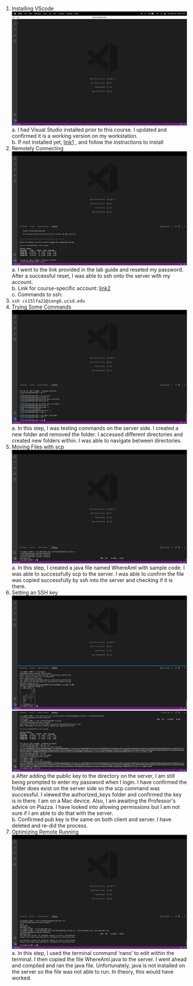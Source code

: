 1. Installing VScode 
![image1](/images/week-1-lab-report-image1.png) 
a. I had Visual Studio installed prior to this course. I updated and confirmed it is a working version on my workstation. <br />
b. If not installed yet, [link1](https://code.visualstudio.com/) , and follow the instructions to install 
2. Remotely Connecting
![image2](/images/week-1-lab-report-image2.png)
a. I went to the link provided in the lab guide and reseted my password. After a successful reset, I was able to ssh onto the server with my account. <br />
b. Link for course-specific account: [link2](https://sdacs.ucsd.edu/~icc/index.php) <br/> 
c. Commands to ssh: 
  1. `ssh cs15lfa22@ieng6.ucsd.edu`
3. Trying Some Commands
![image3](/images/week-1-lab-report-image3.png)
a. In this step, I was testing commands on the server side. I created a new folder and removed the folder. I accessed different directories and created new folders within. I was able to navigate between directories. 
4. Moving Files with scp
![image4](/images/week-1-lab-report-image4.png)
a. In this step, I created a java file named WhereAmI with sample code. I was able to successfully scp to the server. I was able to confirm the file was copied successfully by ssh into the server and checking if it is there. 
5. Setting an SSH key 
![image5](/images/week-1-lab-report-image5.png)
![image6.2](/images/week-1-lab-report-image6.2.png)
a.After adding the public key to the directory on the server, I am still being prompted to enter my password when I login. I have confirmed the folder does exist on the server side so the scp command was successful. I viewed the authorized_keys folder and confirmed the key is in there. I am on a Mac device. Also, I am awaiting the Professor's advice on Piazza. I have looked into allowing permissions but I am not sure if I am able to do that with the server. <br />
b. Confirmed pub key is the same on both client and server. I have deleted and re-did the process. 
6. Optimizing Remote Running
![image6](/images/week-1-lab-report-image6.png)
a. In this step, I used the terminal command ‘nano’ to edit within the terminal. I then copied the file WhereAmI.java to the server. I went ahead and compiled and ran the java file. Unfortunately, java is not installed on the server so the file was not able to run. In theory, this would have worked. 







